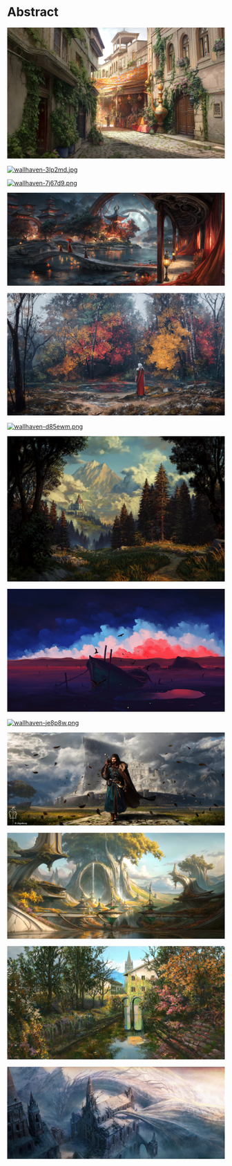 # Abstract

<a href="wallhaven-1qj9jw.jpg"><img alt="wallhaven-1qj9jw.jpg" src="wallhaven-1qj9jw.jpg"></a>

<a href="wallhaven-3lp2md.jpg"><img alt="wallhaven-3lp2md.jpg" src="wallhaven-3lp2md.jpg"></a>

<a href="wallhaven-7j67d9.png"><img alt="wallhaven-7j67d9.png" src="wallhaven-7j67d9.png"></a>

<a href="wallhaven-8gxlxj.jpg"><img alt="wallhaven-8gxlxj.jpg" src="wallhaven-8gxlxj.jpg"></a>

<a href="wallhaven-8oev1j.jpg"><img alt="wallhaven-8oev1j.jpg" src="wallhaven-8oev1j.jpg"></a>

<a href="wallhaven-d85ewm.png"><img alt="wallhaven-d85ewm.png" src="wallhaven-d85ewm.png"></a>

<a href="wallhaven-je8765.jpg"><img alt="wallhaven-je8765.jpg" src="wallhaven-je8765.jpg"></a>

<a href="wallhaven-je8p85.jpg"><img alt="wallhaven-je8p85.jpg" src="wallhaven-je8p85.jpg"></a>

<a href="wallhaven-je8p8w.png"><img alt="wallhaven-je8p8w.png" src="wallhaven-je8p8w.png"></a>

<a href="wallhaven-k89dz7.jpg"><img alt="wallhaven-k89dz7.jpg" src="wallhaven-k89dz7.jpg"></a>

<a href="wallhaven-qrd1d5.jpg"><img alt="wallhaven-qrd1d5.jpg" src="wallhaven-qrd1d5.jpg"></a>

<a href="wallhaven-qrd1vd.jpg"><img alt="wallhaven-qrd1vd.jpg" src="wallhaven-qrd1vd.jpg"></a>

<a href="wallhaven-zpxlxv.jpg"><img alt="wallhaven-zpxlxv.jpg" src="wallhaven-zpxlxv.jpg"></a>
